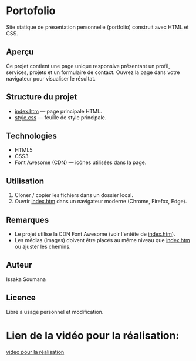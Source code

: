 # Portofolio

Site statique de présentation personnelle (portfolio) construit avec HTML et CSS.

## Aperçu
Ce projet contient une page unique responsive présentant un profil, services, projets et un formulaire de contact. Ouvrez la page dans votre navigateur pour visualiser le résultat.

## Structure du projet
- [index.htm](index.htm) — page principale HTML.
- [style.css](style.css) — feuille de style principale.

## Technologies
- HTML5
- CSS3
- Font Awesome (CDN) — icônes utilisées dans la page.

## Utilisation
1. Cloner / copier les fichiers dans un dossier local.
2. Ouvrir [index.htm](index.htm) dans un navigateur moderne (Chrome, Firefox, Edge).


## Remarques
- Le projet utilise la CDN Font Awesome (voir l'entête de [index.htm](index.htm)).
- Les médias (images) doivent être placés au même niveau que [index.htm](index.htm) ou ajuster les chemins.

## Auteur
Issaka Soumana 

## Licence
Libre à usage personnel et modification.
# Lien de la vidéo pour la réalisation:
[ video pour la réalisation](https://youtu.be/vlmCsfLL84I?list=PL-k47cjZXXuRl0_pqgZ8LXgakKSx2_53q)
